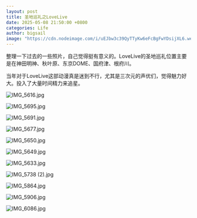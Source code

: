 ```yaml
---
layout: post
title: 圣地巡礼之LoveLive
date: 2025-05-08 21:50:00 +0800
categories: Life
author: bigsail
image: "https://cdn.nodeimage.com/i/uEJbw3c39QyTTyKw6eFcBgFwYDsijXL6.webp"
---
```

整理一下过去的一些照片，自己觉得挺有意义的。LoveLive的圣地巡礼位置主要是在神田明神、秋叶原、东京DOME、国府津、根府川。

当年对于LoveLive这部动漫真是迷到不行，尤其是三次元的声优们，觉得魅力好大。投入了大量时间精力来追星。

![IMG_5616.jpg](https://img.warn.im/v2/eAmKUIN.jpeg)

![IMG_5695.jpg](https://img.warn.im/v2/Esx6e71.jpeg)

![IMG_5691.jpg](https://img.warn.im/v2/2ToZlKC.jpeg)

![IMG_5677.jpg](https://img.warn.im/v2/Le6FrBN.jpeg)

![IMG_5650.jpg](https://img.warn.im/v2/LVTajcu.jpeg)

![IMG_5649.jpg](https://img.warn.im/v2/nA98VAi.jpeg)

![IMG_5633.jpg](https://img.warn.im/v2/WtvDvQc.jpeg)

![IMG_5738 (2).jpg](https://img.warn.im/v2/SIq144T.jpeg)

![IMG_5864.jpg](https://img.warn.im/v2/2osBpqk.jpeg)

![IMG_5906.jpg](https://img.warn.im/v2/oIhEq9H.jpeg)

![IMG_6086.jpg](https://img.warn.im/v2/YDLwp4X.jpeg)
